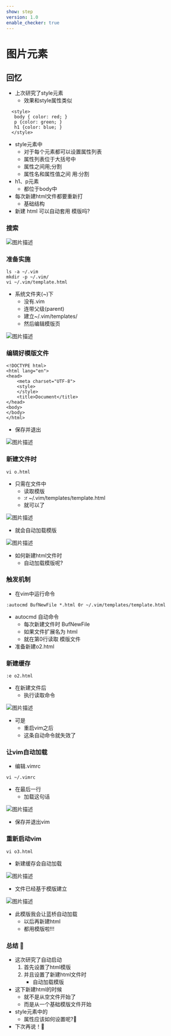 ```yaml
---
show: step
version: 1.0
enable_checker: true
---
```


# 图片元素

## 回忆

- 上次研究了style元素
	- 效果和style属性类似

```
  <style>
   body { color: red; }
   p {color: green; }
   h1 {color: blue; }
  </style>
```

- style元素中
	- 对于每个元素都可以设置属性列表
	- 属性列表位于大括号中
	- 属性之间用;分割
	- 属性名和属性值之间 用:分割
- h1、p元素 
	- 都位于body中
- 每次新建html文件都要重新打
	- 基础结构
- 新建 html 可以自动套用 模版吗?

### 搜索

![图片描述](https://doc.shiyanlou.com/courses/uid1190679-20240708-1720402806231)

### 准备实施

```
ls -a ~/.vim
mkdir -p ~/.vim/
vi ~/.vim/template.html
```

- 系统文件夹(~)下
	- 没有.vim
	- 连带父级(parent)
	- 建立~/.vim/templates/
	- 然后编辑模版页

![图片描述](https://doc.shiyanlou.com/courses/uid1190679-20240708-1720403018915)

### 编辑好模版文件

```
<!DOCTYPE html>
<html lang="en">
<head>
    <meta charset="UTF-8">
    <style>
    </style>
    <title>Document</title>
</head>
<body>
</body>
</html>
```

- 保存并退出

![图片描述](https://doc.shiyanlou.com/courses/uid1190679-20240708-1720403526163)

### 新建文件时

```
vi o.html
```

- 只需在文件中
	- 读取模版
	- :r ~/.vim/templates/template.html
	- 就可以了

![图片描述](https://doc.shiyanlou.com/courses/uid1190679-20240708-1720403637194)

- 就会自动加载模版

![图片描述](https://doc.shiyanlou.com/courses/uid1190679-20240708-1720403649709)

- 如何新建html文件时
	- 自动加载模版呢?

### 触发机制

- 在vim中运行命令

```
:autocmd BufNewFile *.html 0r ~/.vim/templates/template.html
```

- autocmd 自动命令
	- 每次新建文件时 BufNewFile
	- 如果文件扩展名为 html
	- 就在第0行读取 模版文件
- 准备新建o2.html

### 新建缓存

```
:e o2.html
```

- 在新建文件后
	- 执行读取命令

![图片描述](https://doc.shiyanlou.com/courses/uid1190679-20240708-1720403887777)

- 可是
	- 重启vim之后
	- 这条自动命令就失效了

### 让vim自动加载

- 编辑.vimrc

```
vi ~/.vimrc
```

- 在最后一行 
	- 加载这句话

![图片描述](https://doc.shiyanlou.com/courses/uid1190679-20240708-1720404043609)

- 保存并退出vim

### 重新启动vim

```
vi o3.html
```

- 新建缓存会自动加载

![图片描述](https://doc.shiyanlou.com/courses/uid1190679-20240708-1720404071692)

- 文件已经基于模版建立

![图片描述](https://doc.shiyanlou.com/courses/uid1190679-20240708-1720404130966)

- 此模版我会让蓝桥自动加载
	- 以后再新建html
	- 都用模版啦!!!


### 总结 🤔

- 这次研究了自动启动
	1. 首先设置了html模版
	2. 并且设置了新建html文件时
		- 自动加载模版
- 这下新建html的时候
	- 就不是从空文件开始了
	- 而是从一个基础模版文件开始
- style元素中的
	- 属性应该如何设置呢?🤔
- 下次再说！👋